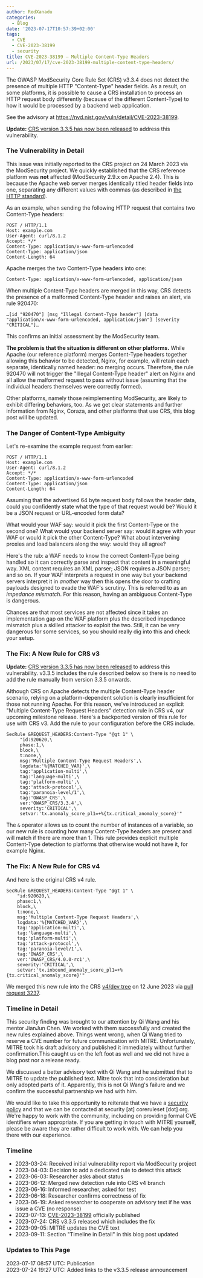 ```yaml
---
author: RedXanadu
categories:
  - Blog
date: '2023-07-17T10:57:39+02:00'
tags:
  - CVE
  - CVE-2023-38199
  - security
title: CVE-2023-38199 – Multiple Content-Type Headers
url: /2023/07/17/cve-2023-38199-multiple-content-type-headers/
---
```



The OWASP ModSecurity Core Rule Set (CRS) v3.3.4 does not detect the presence of multiple HTTP "Content-Type" header fields. As a result, on some platforms, it is possible to cause a CRS installation to process an HTTP request body differently (because of the different Content-Type) to how it would be processed by a backend web application.

See the advisory at <https://nvd.nist.gov/vuln/detail/CVE-2023-38199>.

**Update:** [CRS version 3.3.5 has now been released](https://coreruleset.org/20230724/crs-version-3-3-5-released/) to address this vulnerability.

### The Vulnerability in Detail

This issue was initially reported to the CRS project on 24 March 2023 via the ModSecurity project. We quickly established that the CRS reference platform was **not** affected (ModSecurity 2.9.x on Apache 2.4). This is because the Apache web server merges identically titled header fields into one, separating any different values with commas (as described in [the HTTP standard](https://httpwg.org/specs/rfc9110.html#field.lines)).

As an example, when sending the following HTTP request that contains two Content-Type headers:

```http
POST / HTTP/1.1
Host: example.com
User-Agent: curl/8.1.2
Accept: */*
Content-Type: application/x-www-form-urlencoded
Content-Type: application/json
Content-Length: 64
```

Apache merges the two Content-Type headers into one:

```
Content-Type: application/x-www-form-urlencoded, application/json
```

When multiple Content-Type headers are merged in this way, CRS detects the presence of a malformed Content-Type header and raises an alert, via rule 920470:

```
…[id "920470"] [msg "Illegal Content-Type header"] [data "application/x-www-form-urlencoded, application/json"] [severity "CRITICAL"]…
```

This confirms an initial assessment by the ModSecurity team.

**The problem is that the situation is different on other platforms.** While Apache (our reference platform) merges Content-Type headers together allowing this behavior to be detected, Nginx, for example, will retain each separate, identically named header: no merging occurs. Therefore, the rule 920470 will not trigger the "Illegal Content-Type header" alert on Nginx and all allow the malformed request to pass without issue (assuming that the individual headers themselves were correctly formed).

Other platforms, namely those reimplementing ModSecurity, are likely to exhibit differing behaviors, too. As we get clear statements and further information from Nginx, Coraza, and other platforms that use CRS, this blog post will be updated.

### The Danger of Content-Type Ambiguity

Let's re-examine the example request from earlier:

```http
POST / HTTP/1.1
Host: example.com
User-Agent: curl/8.1.2
Accept: */*
Content-Type: application/x-www-form-urlencoded
Content-Type: application/json
Content-Length: 64
```

Assuming that the advertised 64 byte request body follows the header data, could you confidently state what the type of that request would be? Would it be a JSON request or URL-encoded form data?

What would your WAF say: would it pick the first Content-Type or the second one? What would your backend server say: would it agree with your WAF or would it pick the other Content-Type? What about intervening proxies and load balancers along the way: would they all agree?

Here's the rub: a WAF needs to know the correct Content-Type being handled so it can correctly parse and inspect that content in a meaningful way. XML content requires an XML parser; JSON requires a JSON parser; and so on. If your WAF interprets a request in one way but your backend servers interpret it in *another* way then this opens the door to crafting payloads designed to evade the WAF's scrutiny. This is referred to as an *impedance mismatch*. For this reason, having an ambiguous Content-Type is dangerous.

Chances are that most services are not affected since it takes an implementation gap on the WAF platform plus the described impedance mismatch plus a skilled attacker to exploit the two. Still, it can be very dangerous for some services, so you should really dig into this and check your setup.

### The Fix: A New Rule for CRS v3

**Update:** [CRS version 3.3.5 has now been released](https://coreruleset.org/20230724/crs-version-3-3-5-released/) to address this vulnerability. v3.3.5 includes the rule described below so there is no need to add the rule manually from version 3.3.5 onwards.

Although CRS on Apache detects the multiple Content-Type header scenario, relying on a platform-dependent solution is clearly insufficient for those not running Apache. For this reason, we've introduced an explicit "Multiple Content-Type Request Headers" detection rule in CRS v4, our upcoming milestone release. Here's a backported version of this rule for use with CRS v3. Add the rule to your configuration before the CRS include.

```apacheconf
SecRule &REQUEST_HEADERS:Content-Type "@gt 1" \
     "id:920620,\
     phase:1,\
     block,\
     t:none,\
     msg:'Multiple Content-Type Request Headers',\
     logdata:'%{MATCHED_VAR}',\
     tag:'application-multi',\
     tag:'language-multi',\
     tag:'platform-multi',\
     tag:'attack-protocol',\
     tag:'paranoia-level/1',\
     tag:'OWASP_CRS',\
     ver:'OWASP_CRS/3.3.4',\
     severity:'CRITICAL',\
     setvar:'tx.anomaly_score_pl1=+%{tx.critical_anomaly_score}'"
```

The `&` operator allows us to count the number of instances of a variable, so our new rule is counting how many Content-Type headers are present and will match if there are more than 1. This rule provides explicit multiple Content-Type detection to platforms that otherwise would not have it, for example Nginx.

### The Fix: A New Rule for CRS v4

And here is the original CRS v4 rule.

```apacheconf
SecRule &REQUEST_HEADERS:Content-Type "@gt 1" \
    "id:920620,\
    phase:1,\
    block,\
    t:none,\
    msg:'Multiple Content-Type Request Headers',\
    logdata:'%{MATCHED_VAR}',\
    tag:'application-multi',\
    tag:'language-multi',\
    tag:'platform-multi',\
    tag:'attack-protocol',\
    tag:'paranoia-level/1',\
    tag:'OWASP_CRS',\
    ver:'OWASP_CRS/4.0.0-rc1',\
    severity:'CRITICAL',\
    setvar:'tx.inbound_anomaly_score_pl1=+%{tx.critical_anomaly_score}'"
```

We merged this new rule into the CRS [v4/dev tree](https://github.com/coreruleset/coreruleset/tree/v4.0/dev) on 12 June 2023 via [pull request 3237](https://github.com/coreruleset/coreruleset/pull/3237).

### Timeline in Detail

This security finding was brought to our attention by Qi Wang and his mentor JianJun Chen. We worked with them successfully and created the new rules explained above. Things went wrong, when Qi Wang tried to reserve a CVE number for future communication with MITRE. Unfortunately, MITRE took his draft advisory and published it immediately without further confirmation.This caught us on the left foot as well and we did not have a blog post nor a release ready.  
  
We discussed a better advisory text with Qi Wang and he submitted that to MITRE to update the published text. Mitre took that into consideration but only adopted parts of it. Apparently, this is not Qi Wang's failure and we confirm the successful partnership we had with him.

We would like to take this opportunity to reiterate that we have a [security policy](https://github.com/coreruleset/coreruleset/security/policy) and that we can be contacted at security \[at\] coreruleset \[dot\] org. We're happy to work with the community, including on providing formal CVE identifiers when appropriate. If you are getting in touch with MITRE yourself, please be aware they are rather difficult to work with. We can help you there with our experience.

### Timeline

- 2023-03-24: Received initial vulnerability report via ModSecurity project
- 2023-04-03: Decision to add a dedicated rule to detect this attack
- 2023-06-03: Researcher asks about status
- 2023-06-12: Merged new detection rule into CRS v4 branch
- 2023-06-16: Informed researcher, asked for test
- 2023-06-18: Researcher confirms correctness of fix
- 2023-06-19: Asked researcher to cooperate on advisory text if he was issue a CVE (no response)
- 2023-07-13: [CVE-2023-38199](https://www.cve.org/CVERecord?id=CVE-2023-38199) officially published
- 2023-07-24: CRS v3.3.5 released which includes the fix
- 2023-09-05: MITRE updates the CVE text
- 2023-09-11: Section "Timeline in Detail" in this blog post updated

### Updates to This Page

2023-07-17 08:57 UTC: Publication  
2023-07-24 19:27 UTC: Added links to the v3.3.5 release announcement
